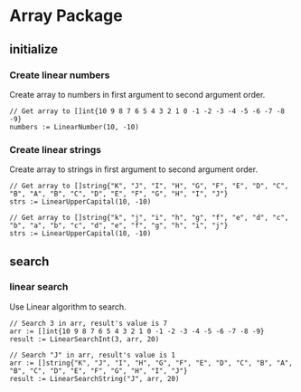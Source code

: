 # Array Package
## initialize
### Create linear numbers
Create array to numbers in first argument to second argument order.
```
// Get array to []int{10 9 8 7 6 5 4 3 2 1 0 -1 -2 -3 -4 -5 -6 -7 -8 -9}
numbers := LinearNumber(10, -10)
```
### Create linear strings
Create array to strings in first argument to second argument order.
```
// Get array to []string{"K", "J", "I", "H", "G", "F", "E", "D", "C", "B", "A", "B", "C", "D", "E", "F", "G", "H", "I", "J"}
strs := LinearUpperCapital(10, -10)

// Get array to []string{"k", "j", "i", "h", "g", "f", "e", "d", "c", "b", "a", "b", "c", "d", "e", "f", "g", "h", "i", "j"}
strs := LinearUpperCapital(10, -10)
```
## search
### linear search
Use Linear algorithm to search.
```
// Search 3 in arr, result's value is 7
arr := []int{10 9 8 7 6 5 4 3 2 1 0 -1 -2 -3 -4 -5 -6 -7 -8 -9}
result := LinearSearchInt(3, arr, 20)

// Search "J" in arr, result's value is 1
arr := []string{"K", "J", "I", "H", "G", "F", "E", "D", "C", "B", "A", "B", "C", "D", "E", "F", "G", "H", "I", "J"}
result := LinearSearchString("J", arr, 20)
```